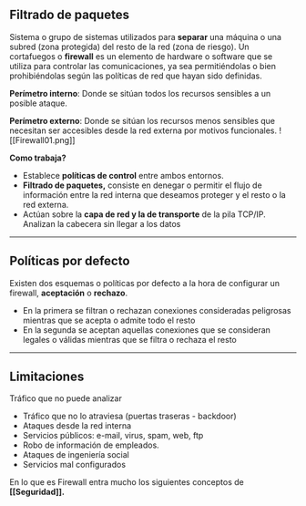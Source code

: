 
## Filtrado de paquetes
Sistema o grupo de sistemas utilizados para **separar** una máquina o una subred (zona protegida) del resto de la red (zona de riesgo).
Un cortafuegos o **firewall** es un elemento de hardware o software que se utiliza para controlar las comunicaciones, ya sea permitiéndolas o bien prohibiéndolas según las políticas de red que hayan sido definidas.

**Perímetro interno**: Donde se sitúan todos los recursos sensibles a un posible ataque.

**Perímetro externo**: Donde se sitúan los recursos menos sensibles que necesitan ser accesibles desde la red externa por motivos funcionales.
![[Firewall01.png]]

**Como trabaja?**
- Establece **políticas de control** entre ambos entornos.
- **Filtrado de paquetes,** consiste en denegar o permitir el flujo de información entre la red interna que deseamos proteger y el resto o la red externa. 
- Actúan sobre la **capa de red y la de transporte** de la pila TCP/IP. Analizan la cabecera sin llegar a los datos

---
## Políticas por defecto
Existen dos esquemas o políticas por defecto a la hora de configurar un firewall, **aceptación** o **rechazo**.
- En la primera se filtran o rechazan conexiones consideradas peligrosas mientras que se acepta o admite todo el resto
- En la segunda se aceptan aquellas conexiones que se consideran legales o válidas mientras que se filtra o rechaza el resto

---
## Limitaciones
Tráfico que no puede analizar
- Tráfico que no lo atraviesa (puertas traseras - backdoor)‏
- Ataques desde la red interna
- Servicios públicos: e-mail, virus, spam, web, ftp
- Robo de información de empleados.
- Ataques de ingeniería social
- Servicios mal configurados

En lo que es Firewall entra mucho los siguientes conceptos de **[[Seguridad]].**